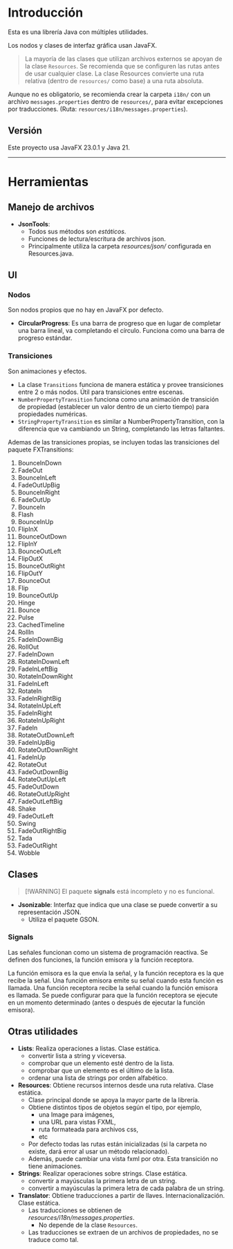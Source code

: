 
# Introducción

Esta es una librería Java con múltiples utilidades.

Los nodos y clases de interfaz gráfica usan JavaFX.

> La mayoría de las clases que utilizan archivos externos se apoyan de
> la clase `Resources`. Se recomienda que se configuren las rutas antes de usar cualquier clase.
> La clase Resources convierte una ruta relativa (dentro de `resources/` como base) a una ruta absoluta.

Aunque no es obligatorio, se recomienda crear la carpeta `i18n/` con un archivo `messages.properties` dentro de `resources/`, para evitar excepciones por traducciones. (Ruta: `resources/i18n/messages.properties`).

## Versión

Este proyecto usa JavaFX 23.0.1 y Java 21.

---

# Herramientas

## Manejo de archivos

- **JsonTools**:
    - Todos sus métodos son *estáticos*.
    - Funciones de lectura/escritura de archivos json.
    - Principalmente utiliza la carpeta *resources/json/* configurada en Resources.java.

## UI

### Nodos

Son nodos propios que no hay en JavaFX por defecto.

- **CircularProgress**: Es una barra de progreso que en lugar de completar una barra lineal,
    va completando el círculo. Funciona como una barra de progreso estándar.

### Transiciones

Son animaciones y efectos.

- La clase `Transitions` funciona de manera estática y provee transiciones entre 2 o más nodos.
    Útil para transiciones entre escenas.
- `NumberPropertyTransition` funciona como una animación de transición de propiedad (establecer
    un valor dentro de un cierto tiempo) para propiedades numéricas.
- `StringPropertyTransition` es similar a NumberPropertyTransition, con la diferencia que va
    cambiando un String, completando las letras faltantes.

Ademas de las transiciones propias, se incluyen todas las transiciones del paquete FXTransitions:

1. BounceInDown
2. FadeOut
3. BounceInLeft
4. FadeOutUpBig
5. BounceInRight
6. FadeOutUp
7. BounceIn
8. Flash
9. BounceInUp
10. FlipInX
11. BounceOutDown
12. FlipInY
13. BounceOutLeft
14. FlipOutX
15. BounceOutRight
16. FlipOutY
17. BounceOut
18. Flip
19. BounceOutUp
20. Hinge
21. Bounce
22. Pulse
23. CachedTimeline
24. RollIn
25. FadeInDownBig
26. RollOut
27. FadeInDown
28. RotateInDownLeft
29. FadeInLeftBig
30. RotateInDownRight
31. FadeInLeft
32. RotateIn
33. FadeInRightBig
34. RotateInUpLeft
35. FadeInRight
36. RotateInUpRight
37. FadeIn
38. RotateOutDownLeft
39. FadeInUpBig
40. RotateOutDownRight
41. FadeInUp
42. RotateOut
43. FadeOutDownBig
44. RotateOutUpLeft
45. FadeOutDown
46. RotateOutUpRight
47. FadeOutLeftBig
48. Shake
49. FadeOutLeft
50. Swing
51. FadeOutRightBig
52. Tada
53. FadeOutRight
54. Wobble

## Clases

> [!WARNING] El paquete **signals** está incompleto y no es funcional.

- **Jsonizable**: Interfaz que indica que una clase se puede convertir a su representación JSON.
    - Utiliza el paquete GSON.

### Signals

Las señales funcionan como un sistema de programación reactiva.
Se definen dos funciones, la función emisora y la función receptora.

La función emisora es la que envía la señal, y la función receptora es la que recibe la señal.
Una función emisora emite su señal cuando esta función es llamada.
Una función receptora recibe la señal cuando la función emisora es llamada. Se puede configurar
para que la función receptora se ejecute en un momento determinado (antes o después de ejecutar la función emisora).

## Otras utilidades

- **Lists**: Realiza operaciones a listas. Clase estática.
    - convertir lista a string y viceversa.
    - comprobar que un elemento esté dentro de la lista.
    - comprobar que un elemento es el último de la lista.
    - ordenar una lista de strings por orden alfabético.
- **Resources**: Obtiene recursos internos desde una ruta relativa. Clase estática.
    - Clase principal donde se apoya la mayor parte de la librería.
    - Obtiene distintos tipos de objetos según el tipo, por ejemplo,
        - una Image para imágenes,
        - una URL para vistas FXML,
        - ruta formateada para archivos css,
        - etc
    - Por defecto todas las rutas están inicializadas (si la carpeta no existe, dará error al usar un método relacionado).
    - Además, puede cambiar una vista fxml por otra. Esta transición no tiene animaciones.
- **Strings**: Realizar operaciones sobre strings. Clase estática.
    - convertir a mayúsculas la primera letra de un string.
    - convertir a mayúsculas la primera letra de cada palabra de un string.
- **Translator**: Obtiene traducciones a partir de llaves. Internacionalización. Clase estática.
    - Las traducciones se obtienen de *resources/i18n/messages.properties*.
        - No depende de la clase `Resources`.
    - Las traducciones se extraen de un archivos de propiedades, no se traduce como tal.